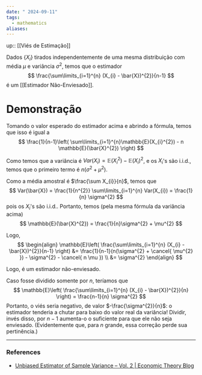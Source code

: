 ```yaml
---
date: " 2024-09-11"
tags:
  - mathematics
aliases:
---
```


up:: [[Viés de Estimação]]

Dados $\{X_{i}\}$ tirados independentemente de uma mesma distribuição com média $\mu$ e variância $\sigma^{2}$, temos que o estimador
$$
\frac{\sum\limits_{i=1}^{n} (X_{i} - \bar{X})^{2}}{n-1}
$$
é um [[Estimador Não-Enviesado]].

# Demonstração
Tomando o valor esperado do estimador acima e abrindo a fórmula, temos que isso é igual a 
$$
\frac{1}{n-1}\left( \sum\limits_{i=1}^{n}\mathbb{E}(X_{i}^{2}) - n \mathbb{E}(\bar{X}^{2}) \right)
$$

Como temos que a variância é $Var(X_{i}) = \mathbb{E}(X_{i}^{2}) - \mathbb{E}(X_{i})^{2}$, e os $X_{i}$'s são i.i.d., temos que o primeiro termo é $n(\sigma^{2} + \mu^{2})$.

Como a média amostral é $\frac{\sum X_{i}}{n}$, temos que
$$
Var(\bar{X}) = \frac{1}{n^{2}} \sum\limits_{i=1}^{n} Var(X_{i}) = \frac{1}{n} \sigma^{2}
$$
pois os $X_{i}$'s são i.i.d.. Portanto, temos (pela mesma fórmula da variância acima)
$$
\mathbb{E}(\bar{X}^{2}) = \frac{1}{n}\sigma^{2} + \mu^{2}
$$

Logo,
$$
\begin{align}
\mathbb{E}\left( \frac{\sum\limits_{i=1}^{n} (X_{i} - \bar{X})^{2}}{n-1} \right) &= \frac{1}{n-1}(n(\sigma^{2} + \cancel{ \mu^{2} }) - \sigma^{2} - \cancel{ n \mu }) \\
&= \sigma^{2}
\end{align}
$$

Logo, é um estimador não-enviesado. 

Caso fosse dividido somente por $n$, teríamos que
$$
\mathbb{E}\left( \frac{\sum\limits_{i=1}^{n} (X_{i} - \bar{X})^{2}}{n} \right) = \frac{n-1}{n} \sigma^{2}
$$
Portanto, o viés seria negativo, de valor $-\frac{\sigma^{2}}{n}$: o estimador tenderia a chutar para baixo do valor real da variância! Dividir, invés disso, por $n-1$ aumenta-o o suficiente para que ele não seja enviesado. (Evidentemente que, para $n$ grande, essa correção perde sua pertinência.)


---
### References
- [Unbiased Estimator of Sample Variance – Vol. 2 | Economic Theory Blog](https://economictheoryblog.com/2015/04/01/unbiased-estimator-of-sample-variance/)